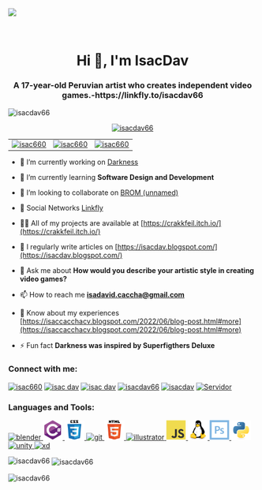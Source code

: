 
<img align="center" src="https://th.bing.com/th/id/R.1bd1cc866ba3c9b6c36983b1e4e4229b?rik=9gRRESDs0%2fVpzA&pid=ImgRaw&r=0">
<br>
<br>
<br>
<h1 align="center">Hi 👋, I'm IsacDav</h1>
<h3 align="center">A 17-year-old Peruvian artist who creates independent video games.-https://linkfly.to/isacdav66</h3>

<p align="left"> <img src="https://komarev.com/ghpvc/?username=isacdav66&label=Profile%20views&color=0e75b6&style=flat&" alt="isacdav66" /> </p>

<p align="center"> <a href="https://github.com/ryo-ma/github-profile-trophy"><img src="https://github-profile-trophy.vercel.app/?username=isacdav66&theme=radical" alt="isacdav66" /></a> </p>

<table align="center">
<tr>
    <td >
<div align="left"> <a href="https://twitter.com/isac660" target="blank"><img src="https://img.shields.io/twitter/follow/isac660?logo=twitter&style=for-the-badge" alt="isac660" /></a> 
    </td>
    <td >
<div align="center"> <a href="https://www.youtube.com/channel/UCWKD-J60Pf78ZUa0qBkbppg" target="blank"><img src="https://img.shields.io/youtube/channel/subscribers/UCWKD-J60Pf78ZUa0qBkbppg?logo=youtube&style=for-the-badge" alt="isac660" /></a> </div>
    </td>
    <td >
<div align="center"> <a href="https://www.youtube.com/channel/UCWKD-J60Pf78ZUa0qBkbppg" target="blank"><img src="https://img.shields.io/discord/1016132327765717012?color=%23003366&logo=discord&logoColor=white%20&style=for-the-badge" alt="isac660" /></a> </div>
    </td>
</tr>
</table>

- 🔭 I’m currently working on [Darkness](https://crakkfeil.itch.io/darkness)

- 🌱 I’m currently learning **Software Design and Development**

- 👯 I’m looking to collaborate on [BROM (unnamed)](https://github.com/IsacDav66/BROMS.git)

- 📱 Social Networks [Linkfly](https://linkfly.to/isacdav66)

- 👨‍💻 All of my projects are available at [https://crakkfeil.itch.io/](https://crakkfeil.itch.io/)

- 📝 I regularly write articles on [https://isacdav.blogspot.com/](https://isacdav.blogspot.com/)

- 💬 Ask me about **How would you describe your artistic style in creating video games?**

- 📫 How to reach me **isadavid.caccha@gmail.com**

- 📄 Know about my experiences [https://isaccacchacv.blogspot.com/2022/06/blog-post.html#more](https://isaccacchacv.blogspot.com/2022/06/blog-post.html#more)

- ⚡ Fun fact **Darkness was inspired by Superfigthers Deluxe**

<h3 align="left">Connect with me:</h3>
<p align="left">
<a href="https://twitter.com/isac660" target="blank"><img align="center" src="https://raw.githubusercontent.com/rahuldkjain/github-profile-readme-generator/master/src/images/icons/Social/twitter.svg" alt="isac660" height="30" width="40" /></a>
<a href="https://www.linkedin.com/in/isac-dav" target="blank"><img align="center" src="https://raw.githubusercontent.com/rahuldkjain/github-profile-readme-generator/master/src/images/icons/Social/linked-in-alt.svg" alt="isac dav" height="30" width="40" /></a>
<a href="https://www.facebook.com/profile.php?id=100090222603025&mibextid=ZbWKwL" target="blank"><img align="center" src="https://raw.githubusercontent.com/rahuldkjain/github-profile-readme-generator/master/src/images/icons/Social/facebook.svg" alt="isac dav" height="30" width="40" /></a>
<a href="https://instagram.com/isacdav66" target="blank"><img align="center" src="https://raw.githubusercontent.com/rahuldkjain/github-profile-readme-generator/master/src/images/icons/Social/instagram.svg" alt="isacdav66" height="30" width="40" /></a>
<a href="https://www.youtube.com/c/isacdav" target="blank"><img align="center" src="https://raw.githubusercontent.com/rahuldkjain/github-profile-readme-generator/master/src/images/icons/Social/youtube.svg" alt="isacdav" height="30" width="40" /></a>
<a href="https://discord.gg/xXcaBfaHE5" target="blank"><img align="center" src="https://raw.githubusercontent.com/rahuldkjain/github-profile-readme-generator/master/src/images/icons/Social/discord.svg" alt="Servidor" height="30" width="40" /></a>
</p>

<h3 align="left">Languages and Tools:</h3>
<p align="left"> <a href="https://www.blender.org/" target="_blank" rel="noreferrer"> <img src="https://download.blender.org/branding/community/blender_community_badge_white.svg" alt="blender" width="40" height="40"/> </a> <a href="https://www.w3schools.com/cs/" target="_blank" rel="noreferrer"> <img src="https://raw.githubusercontent.com/devicons/devicon/master/icons/csharp/csharp-original.svg" alt="csharp" width="40" height="40"/> </a> <a href="https://www.w3schools.com/css/" target="_blank" rel="noreferrer"> <img src="https://raw.githubusercontent.com/devicons/devicon/master/icons/css3/css3-original-wordmark.svg" alt="css3" width="40" height="40"/> </a> <a href="https://git-scm.com/" target="_blank" rel="noreferrer"> <img src="https://www.vectorlogo.zone/logos/git-scm/git-scm-icon.svg" alt="git" width="40" height="40"/> </a> <a href="https://www.w3.org/html/" target="_blank" rel="noreferrer"> <img src="https://raw.githubusercontent.com/devicons/devicon/master/icons/html5/html5-original-wordmark.svg" alt="html5" width="40" height="40"/> </a> <a href="https://www.adobe.com/in/products/illustrator.html" target="_blank" rel="noreferrer"> <img src="https://www.vectorlogo.zone/logos/adobe_illustrator/adobe_illustrator-icon.svg" alt="illustrator" width="40" height="40"/> </a> <a href="https://developer.mozilla.org/en-US/docs/Web/JavaScript" target="_blank" rel="noreferrer"> <img src="https://raw.githubusercontent.com/devicons/devicon/master/icons/javascript/javascript-original.svg" alt="javascript" width="40" height="40"/> </a> <a href="https://www.linux.org/" target="_blank" rel="noreferrer"> <img src="https://raw.githubusercontent.com/devicons/devicon/master/icons/linux/linux-original.svg" alt="linux" width="40" height="40"/> </a> <a href="https://www.photoshop.com/en" target="_blank" rel="noreferrer"> <img src="https://raw.githubusercontent.com/devicons/devicon/master/icons/photoshop/photoshop-line.svg" alt="photoshop" width="40" height="40"/> </a> <a href="https://www.python.org" target="_blank" rel="noreferrer"> <img src="https://raw.githubusercontent.com/devicons/devicon/master/icons/python/python-original.svg" alt="python" width="40" height="40"/> </a> <a href="https://unity.com/" target="_blank" rel="noreferrer"> <img src="https://www.vectorlogo.zone/logos/unity3d/unity3d-icon.svg" alt="unity" width="40" height="40"/> </a> <a href="https://www.adobe.com/products/xd.html" target="_blank" rel="noreferrer"> <img src="https://cdn.worldvectorlogo.com/logos/adobe-xd.svg" alt="xd" width="40" height="40"/> </a> </p>

<p><img align="left" src="https://github-readme-stats.vercel.app/api/top-langs/?username=IsacDav66&layout=compact&theme=radical" alt="isacdav66" /></p>


<p>&nbsp;<img align="center" src="https://github-readme-stats.vercel.app/api?username=IsacDav66&show_icons=true&theme=radical" alt="isacdav66" /></p>


<p><img align="center" src="https://github-readme-streak-stats.herokuapp.com/?user=isacdav66&theme=radical" alt="isacdav66" /></p>
